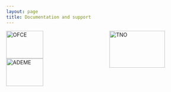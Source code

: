 ```yaml
---
layout: page
title: Documentation and support
---
```


<section>
<div id="container" style="width:500px">

<div id="menu" style="width:823px;float:left;">
<body>
<style>
.newspaper {
    -webkit-columns: 150px 3; 
    columns: 150px 3;
h2 { text-align: left }
p { text-align: left }
</style> 

<div class="newspaper">
<img src="http://www.senat.fr/rap/r02-343/r02-34322.gif" alt="OFCE" width="100" height="75">

<br>
<img src="http://controverses.sciences-po.fr/cours/biocarburant/images/images%20contenu/Logo-de-lADEME.jpg"alt="ADEME" width="100" height="75">

<br>
<img src="http://www.bimladder.nl/wp-content/uploads/2011/10/TNOinnovationforlife.jpg"alt="TNO" width="150" height="100">
</p>
</div>
</body>
</div>
</section>
